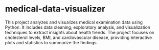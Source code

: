 # medical-data-visualizer
This project analyzes and visualizes medical examination data using Python. It includes data cleaning, exploratory analysis, and visualization techniques to extract insights about health trends. The project focuses on cholesterol levels, BMI, and cardiovascular disease, providing interactive plots and statistics to summarize the findings.
